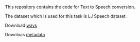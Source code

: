 This repository contains the code for Text to Speech conversion. 

The dataset which is used for this task is LJ Speech dataset.

Download [wavs](https://www.kaggle.com/datasets/mathurinache/the-lj-speech-dataset)

Downloas [metadata](https://www.kaggle.com/datasets/tttzof351/ljspeech-meta)
